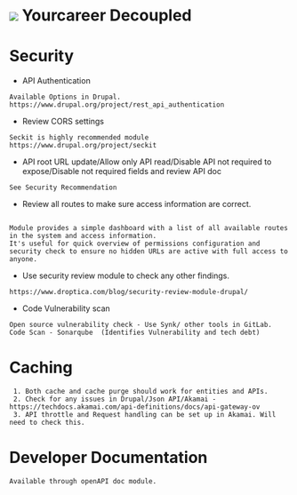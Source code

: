 # ![](https://www.yourcareer.gov.au/themes/custom/yourcareer/images/your-career-logo.svg) Yourcareer Decoupled



# Security

* API Authentication

```
Available Options in Drupal.
https://www.drupal.org/project/rest_api_authentication
``` 

* Review CORS settings

```
Seckit is highly recommended module 
https://www.drupal.org/project/seckit 
``` 

* API root URL update/Allow only API read/Disable API not required to expose/Disable not required fields and review API doc
``` 
See Security Recommendation
``` 

* Review all routes to make sure access information are correct.
```https://www.drupal.org/project/routes_list

Module provides a simple dashboard with a list of all available routes in the system and access information.
It's useful for quick overview of permissions configuration and security check to ensure no hidden URLs are active with full access to anyone.
```  

* Use security review module to check any other findings. 
```
https://www.droptica.com/blog/security-review-module-drupal/
```
* Code Vulnerability scan
```
Open source vulnerability check - Use Synk/ other tools in GitLab.
Code Scan - Sonarqube  (Identifies Vulnerability and tech debt)
```

# Caching
```
 1. Both cache and cache purge should work for entities and APIs. 
 2. Check for any issues in Drupal/Json API/Akamai - https://techdocs.akamai.com/api-definitions/docs/api-gateway-ov
 3. API throttle and Request handling can be set up in Akamai. Will need to check this.
```

# Developer Documentation
```
Available through openAPI doc module. 
```